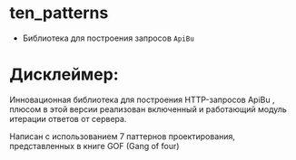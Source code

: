 # ten_patterns


- Библиотека для построения запросов `ApiBu` 

# Дисклеймер:

Инновационная библиотека для построения HTTP-запросов ApiBu , плюсом в этой версии реализован включенный и работающий модуль итерации ответов от сервера.

Написан с использованием 7 паттернов проектирования, представленных в книге GOF (Gang of four)
